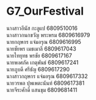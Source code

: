 # G7_OurFestival
นางสาวอีนัส กะลูแป 6809510016 <br>
นางสาวกนกขวัญ พระพรม 6809616979 <br>
นายกฤษกร แจ่มอรุณ 6809616995 <br>
นายชัยพร เมธเมาลี 6809617043 <br>
นายไทยุทธ พรชัย 6809617167 <br>
นายพงศภัค เกตุพันธ์ 6809617241 <br>
นายภูบดี ศรีธัญ 6809617290 <br>
นางสาวกฤษกร แจ่มอรุณ 6809617332 <br>
นายวรพล ปุพเพตะนันท์ 6809617381 <br>
นายจีระศักดิ์ แสนขุม  6809681411 <br>